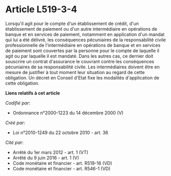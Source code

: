 # Article L519-3-4

Lorsqu'il agit pour le compte d'un établissement de crédit, d'un établissement de paiement ou d'un autre intermédiaire en
opérations de banque et en services de paiement, notamment en application d'un mandat qui lui a été délivré, les conséquences
pécuniaires de la responsabilité civile professionnelle de l'intermédiaire en opérations de banque et en services de paiement
sont couvertes par la personne pour le compte de laquelle il agit ou par laquelle il est mandaté. Dans les autres cas, ce
dernier doit souscrire un contrat d'assurance le couvrant contre les conséquences pécuniaires de sa responsabilité civile.
Les intermédiaires doivent être en mesure de justifier à tout moment leur situation au regard de cette obligation. Un décret
en Conseil d'Etat fixe les modalités d'application de cette obligation.

**Liens relatifs à cet article**

_Codifié par_:

  - Ordonnance n°2000-1223 du 14 décembre 2000 (V)

_Créé par_:

  - Loi n°2010-1249 du 22 octobre 2010 - art. 36

_Cité par_:

  - Arrêté du 1er mars 2012 - art. 1 (VT)
  - Arrêté du 9 juin 2016 - art. 1 (V)
  - Code monétaire et financier - art. R519-16 (VD)
  - Code monétaire et financier - art. R546-1 (VD)
